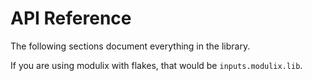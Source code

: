 # API Reference

The following sections document everything in the library.

If you are using modulix with flakes, that would be `inputs.modulix.lib`.
